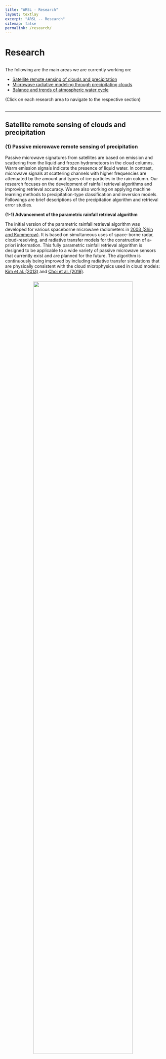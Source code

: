 ```yaml
---
title: "ARSL - Research"
layout: textlay
excerpt: "ARSL -- Research"
sitemap: false
permalink: /research/
---
```


# Research

<div style="margin-top: 30px;"></div>

The following are the main areas we are currently working on:

- [Satellite remote sensing of clouds and precipitation](#remote-sensing)  
- [Microwave radiative modeling through precipitating clouds](#rtm)  
- [Balance and trends of atmospheric water cycle](#water-cycle)  

(Click on each research area to navigate to the respective section)

<a id='remote-sensing'></a>
<div style="margin-top: 30px;"></div>
<hr/>
<div style="margin-top: 30px;"></div>

## Satellite remote sensing of clouds and precipitation

### (1) Passive microwave remote sensing of precipitation

Passive microwave signatures from satellites are based on emission and scattering from the liquid and frozen hydrometeors in the cloud columns. Warm emission signals indicate the presence of liquid water. In contrast, microwave signals at scattering channels with higher frequencies are attenuated by the amount and types of ice particles in the rain column. Our research focuses on the development of rainfall retrieval algorithms and improving retrieval accuracy. We are also working on applying machine learning methods to precipitation-type classification and inversion models. Followings are brief descriptions of the precipitation algorithm and retrieval error studies.

**(1-1) Advancement of the parametric rainfall retrieval algorithm**

The initial version of the parametric rainfall retrieval algorithm was developed for various spaceborne microwave radiometers in [2003 (Shin and Kummerow)](https://doi.org/10.1175/1520-0450(2003)042<1480:PRRAFP>2.0.CO;2). It is based on simultaneous uses of space-borne radar, cloud-resolving, and radiative transfer models for the construction of a-priori information. This fully parametric rainfall retrieval algorithm is designed to be applicable to a wide variety of passive microwave sensors that currently exist and are planned for the future. The algorithm is continuously being improved by including radiative transfer simulations that are physically consistent with the cloud microphysics used in cloud models: [Kim et al. (2013)](https://doi.org/10.1175/JTECH-D-12-00261.1) and [Choi et al. (2019)](https://doi.org/10.1109/TGRS.2019.2948262).

<div style="text-align: center;">
  <img src="{{ site.url }}{{ site.baseurl }}/images/respic/passive1.jpg" style="width: 80%; margin: 2%;">
</div>

**(1-2) Retrieval error analysis**

There are many sources of error in passive microwave rainfall estimation. Errors can be related to rainfall inhomogeneity within a large footprint (so-called beam-filling error), rain-column height, excessive emission from melting ice (bright-band effect), three-dimensional radiative effects of the precipitating system, forward model assumptions, and so on. These uncertainties can also be observed differently for different precipitation types and climate regimes. A better understanding of the uncertainties is important for better rainfall algorithms.

As an example, the following figure shows the effect of three-dimensional radiative effects of the precipitating system in rainfall measurements [(Kim et al., 2016)](https://doi.org/10.1109/TGRS.2015.2490743). Vertically and horizontally inhomogeneous distributions of hydrometeors are often observed in precipitating clouds. The three-dimensional characteristics can then cause errors in the passive microwave rainfall measurements within the current off-nadir viewing sensors' specifications. It was found that taking more viewing angles or the azimuth angles in the a-priori information into consideration tended to moderate the retrieval difference that resulted from the different viewing directions.

<div style="text-align: center;">
  <img src="{{ site.url }}{{ site.baseurl }}/images/respic/3deffect.JPG" style="width: 80%; margin: 2%;">
</div>

### (2) Cloud and precipitation measurements from infrared observations

Visible and infrared observations from satellites are used to detect the optical properties of clouds and precipitation. We are working on developing precipitation and cloud phase algorithms based on physical, statistical, and machine-learning methods. Here are several examples of our team's work with infrared satellite data.

 **(2-1) An operational rainfall rate algorithm for GEO-KOMPSAT-2A satellite**

Geostationary satellites have the advantage of continuously observing weather systems with a spatial resolution of less than a few kilometers over about one-third of the Earth's surface. An operational rainfall rate algorithm has been developed for the Advanced Meteorological Imager (AMI) onboard the second Korean geostationary satellite, GEO-KOMPSAT-2A (GK-2A). The AMI rainfall rate algorithm uses the a-priori information including the microwave rainfall data from the low-earth orbiting satellites and infrared (IR) brightness temperatures from geostationary satellites. The algorithm may better perform with a variety of a-priori information describing all possible precipitating systems. In addition, the separation of physically different precipitating systems is likely to improve the accuracy of the retrieval process. However, it has been well known that such a separation can be hardly achieved based on the measurements of cloud top temperatures. This algorithm tries to utilize the radiative characteristics observed differently for different wavelengths in IR spectral regions. The characteristics include the different emissivity as a function of wavelength and cloud thickness. Using the brightness temperature differences (BTDs) between IR channels the algorithm discriminates five types of precipitating clouds: non-shallow-tall-cold, non-shallow-tall-colder, non-shallow-taller-cold, and non-shallow-taller-colder clouds. The separation of five types of precipitating clouds may help the accuracy of rainfall estimates for each type of cloud [(So and Shin, 2018)](https://doi.org/10.1002/qj.3288). In addition to the separation of cloud types in the databases, the algorithm also uses databases classified by latitudinal bands. The bands are separated into four latitudinal zones. The separation of databases based on latitudes may affect distinguishing the cloud types that can occur regionally. Once the a-priori databases are constructed, the algorithm inverts the AMI IR brightness temperatures to the surface rainfall rate based on a Bayesian approach. The Bayesian approach has the advantages of using multi-channel brightness temperatures simultaneously and utilizing the probability of rainfall reserved in the a-priori databases.  

<div style="text-align: center;">
  <img src="{{ site.url }}{{ site.baseurl }}/images/respic/gk-2a_rr.JPG" style="width: 80%; margin: 2%;">
</div>

(These images and data are provided by the National Meteorological Satellite Center (NMSC). For more details, visit [NMSC Satellite Viewer](https://nmsc.kma.go.kr/enhome/html/satellite/viewer/selectSatViewerEnhome.do?dataType=gk2a).)

**(2-2) Quantitative Precipitating Nowcasts (QPN) algorithms GK-2A satellite**

The AMI QPN products include the potential accumulated rainfall and the probability of rainfall for a 3-h lead time. The potential accumulated rainfall algorithm consists of two major procedures: 1) identification of rainfall features on the outputs from the GK-2A rainfall rate algorithm, and 2) tracking of these rainfall features between two consecutive images. The potential accumulated rainfall algorithm extrapolates precipitating fields every 15 min. Rainfall rates at each time step are accumulated to yield the 3-hour rainfall. In addition, the extrapolated precipitation fields at 15-minute intervals are used as inputs for the probability of rainfall algorithm, which produces the probability of precipitation during the same 3-h period. The QPN products can be classified as extrapolated features associated with precipitation [(Hong et al., 2016)](https://doi.org/10.1109/TGRS.2016.2596293).

**(2-3) Measuring cloud phase based on machine learning approach**

Cloud thermodynamic phases include water, ice, and mixtures of the two, which play a significant role in the Earth's radiation budget due to their influence on the optical properties of clouds. A cloud phase algorithm based on an unsupervised machine learning technique with Gaussian Mixture Models (GMMs) has been developed. The GMM-based algorithm uses the brightness temperature (TB) of 11.2 (&#181;m) and the brightness temperature difference (BTD) of 8.6 and 11.2 (&#181;m) are applied to classify three different cloud phases including water, ice, and undetermined phases.

The water and ice phases estimated using the GMM-based algorithm are in good agreement with both the MODIS and CALIOP products. The GMM-based algorithm also significantly reduces the misidentified area for undetermined phases observed in the GK2A operational product. Water and ice phases are also effectively estimated in warm regions, resulting in distributions similar to those derived from MODIS and CALIOP products. Unlike most IR cloud-phase algorithms that utilize thresholds and other cloud parameters, the GMM-based cloud-phase algorithm has the advantage of using only TB, thus avoiding auxiliary cloud properties. The following figure compares GMM-based cloud phases to other products. More details can be found in [Kim and Shin (2024)](https://doi.org/10.1109/TGRS.2024.3383888).

<div style="text-align: center;">
  <img src="{{ site.url }}{{ site.baseurl }}/images/respic/GMM-cloudphase.jpg" style="width: 70%; margin: 2%;">
</div>

<a id='rtm'></a>
<div style="margin-top: 30px;"></div>
<hr/>
<div style="margin-top: 30px;"></div>

## Microwave radiative modeling through precipitating clouds

Microwave emission and scattering signatures through precipitating clouds depend on the characteristics of hydrometeors. Clouds of hydrometeors act as volume scatterers and emitters. The individual optical properties of hydrometeors and their size distributions in volume are important in modeling microwave emission and scattering. In particular, scattering by ice particles is one of the most uncertain components in microwave radiative transfer modeling. This is because ice particles can have different shapes, densities, orientations, and particle size distributions (PSDs). Followings are brief descriptions of the passive microwave microwave radiative transfer simulations considering non-spherical and inhomogeneous hydrometeors.

**(1) Modeling microwave scattering from non-sphere and inhomogeneous ice particles**

PSDs of hydrometeors are usually assumed through a bulk parameterization approach based on various distribution functions like exponential and modified Gamma distribution functions. We are working on developing methods to incorporating non-spherical ice particles and various microphysical properties of hydrometeors into radiative transfer modeling for more accurate scattering signals. The following figures demonstrate the effects of spherical/non-spherical assumptions and different PSDs in simulating scattering signals at the high-frequency channels of GMI.

<div style="text-align: center;">
  <img src="{{ site.url }}{{ site.baseurl }}/images/respic/rtm-microphysics.JPG" style="width: 77%; margin: 2%;">
</div>
<div style="text-align: center;">
  <img src="{{ site.url }}{{ site.baseurl }}/images/respic/rtm-nonspherical.JPG" style="width: 83%; margin: 2%;">
</div>

**(2) Incorporation of various cloud microphysics schemes into microwave radiative transfer models for physically consistent radiative simulations for all weather data assimilation**

Microwave data are important for all weather data assimilation. Microwave radiative transfer models for data assimilation need to adopt the properties of hydrometeors used in numerical weather prediction models. One of the key assumptions about the properties of hydrometeors is in cloud microphysics schemes. We are working to develop methods to effectively incorporate cloud microphysics schemes into radiative transfer models used for data assimilation.

[image?]

**(3) Retrievals of the microphysical properties of ice particles based on cloud models and scattering modeling**

We are developing ice particle retrieval algorithms for high frequencies in a variety of passive and active microwave sensors based on more accurate scattering simulations that consider non-spherical and inhomogeneous ice particles. Retrieval methods include numerical model simulations, deep-learning approaches, etc.

<a id='water-cycle'></a>
<div style="margin-top: 30px;"></div>
<hr/>
<div style="margin-top: 30px;"></div>

## Balance and trends of the atmospheric water cycle

Our research explores the balance of the atmospheric water cycle and examines trends in regional imbalances. This includes comprehensive studies of how water vapor is transported through the atmosphere, how precipitation patterns change over time, and how these changes affect different regions. Understanding these trends is critical for predicting future climate scenarios and mitigating the impacts of regional water imbalances on ecosystems and human activities.

**Global and regional atmospheric water balance closure problems and trends**

The atmospheric water cycle is one of the most important components of the global water cycle. Large amounts of water vapor that are evaporated from the ocean are transported to the continents through the atmosphere. The transported water vapor is converted into precipitating which provides vital water for living things on Earth. Precipitation and evaporation over the oceans change the sea surface salinity and help to drive the ocean thermohaline circulation. Changes in the phase of water in the atmosphere involve latent heat exchanges. Latent heat released by condensation is one of the major energy sources driving the general circulation of the atmosphere. Knowledge of the atmospheric water cycle is therefore essential in order to manage water resources and to understand the Earth's weather and climate. Our research uses the column-integrated atmospheric water balance over the ocean using various satellite-based and merged datasets and focuses on the closures and climatological trends of the regional unbalanced. 

<br>

